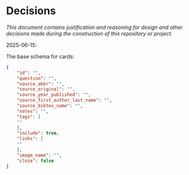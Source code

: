 # Decisions

_This document contains justification and reasoning for design and other decisions made during the construction of this repository or project._

2025-06-15:

The base schema for cards:

```json
{
    "id": "",
    "question": "",
    "source_abbr": "",
    "source_original": "",
    "source_year_published": "",
    "source_first_author_last_name": "",
    "source_bibtex_name": "",
    "notes": "",
    "tags": [
    ""
    ],
    "include": true,
    "links": [
    ""
    ],
    "image_name": "",
    "cloze": false
}
```
